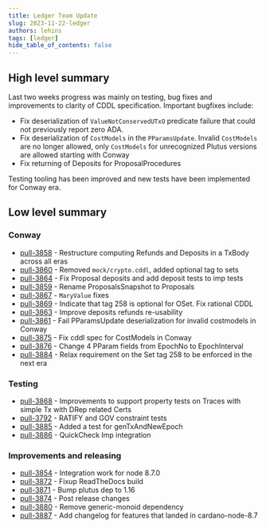 ```yaml
---
title: Ledger Team Update
slug: 2023-11-22-ledger
authors: lehins
tags: [ledger]
hide_table_of_contents: false
---
```


## High level summary

Last two weeks progress was mainly on testing, bug fixes and improvements to clarity of
CDDL specification. Important bugfixes include:

* Fix deserialization of `ValueNotConservedUTxO` predicate failure that could not
  previously report zero ADA.
* Fix deserialization of `CostModels` in the `PParamsUpdate`. Invalid `CostModels` are no
  longer allowed, only `CostModels` for unrecognized Plutus versions are allowed starting
  with Conway
* Fix returning of Deposits for ProposalProcedures

Testing tooling has been improved and new tests have been implemented for Conway era.

## Low level summary

### Conway

* [pull-3858] - Restructure computing Refunds and Deposits in a TxBody across all eras
* [pull-3860] - Removed `mock/crypto.cddl`, added optional tag to sets
* [pull-3864] - Fix Proposal deposits and add deposit tests to imp tests
* [pull-3859] - Rename ProposalsSnapshot to Proposals
* [pull-3867] - `MaryValue` fixes
* [pull-3869] - Indicate that tag 258 is optional for OSet. Fix rational CDDL
* [pull-3863] - Improve deposits refunds re-usability
* [pull-3861] - Fail PParamsUpdate deserialization for invalid costmodels in Conway
* [pull-3875] - Fix cddl spec for CostModels in Conway
* [pull-3876] - Change 4 PParam fields from EpochNo to EpochInterval
* [pull-3884] - Relax requirement on the Set tag 258 to be enforced in the next era

### Testing

* [pull-3868] - Improvements to support property tests on Traces with simple Tx with DRep related Certs
* [pull-3792] - RATIFY and GOV constraint tests
* [pull-3885] - Added a test for genTxAndNewEpoch
* [pull-3886] - QuickCheck Imp integration

### Improvements and releasing

* [pull-3854] - Integration work for node 8.7.0
* [pull-3872] - Fixup ReadTheDocs build
* [pull-3871] - Bump plutus dep to 1.16
* [pull-3874] - Post release changes
* [pull-3880] - Remove generic-monoid dependency
* [pull-3887] - Add changelog for features that landed in cardano-node-8.7

[pull-3858]: https://github.com/input-output-hk/cardano-ledger/pull/3858
[pull-3860]: https://github.com/input-output-hk/cardano-ledger/pull/3860
[pull-3864]: https://github.com/input-output-hk/cardano-ledger/pull/3864
[pull-3859]: https://github.com/input-output-hk/cardano-ledger/pull/3859
[pull-3867]: https://github.com/input-output-hk/cardano-ledger/pull/3867
[pull-3869]: https://github.com/input-output-hk/cardano-ledger/pull/3869
[pull-3863]: https://github.com/input-output-hk/cardano-ledger/pull/3863
[pull-3854]: https://github.com/input-output-hk/cardano-ledger/pull/3854
[pull-3861]: https://github.com/input-output-hk/cardano-ledger/pull/3861
[pull-3872]: https://github.com/input-output-hk/cardano-ledger/pull/3872
[pull-3871]: https://github.com/input-output-hk/cardano-ledger/pull/3871
[pull-3875]: https://github.com/input-output-hk/cardano-ledger/pull/3875
[pull-3874]: https://github.com/input-output-hk/cardano-ledger/pull/3874
[pull-3868]: https://github.com/input-output-hk/cardano-ledger/pull/3868
[pull-3880]: https://github.com/input-output-hk/cardano-ledger/pull/3880
[pull-3792]: https://github.com/input-output-hk/cardano-ledger/pull/3792
[pull-3876]: https://github.com/input-output-hk/cardano-ledger/pull/3876
[pull-3885]: https://github.com/input-output-hk/cardano-ledger/pull/3885
[pull-3884]: https://github.com/input-output-hk/cardano-ledger/pull/3884
[pull-3887]: https://github.com/input-output-hk/cardano-ledger/pull/3887
[pull-3886]: https://github.com/input-output-hk/cardano-ledger/pull/3886
